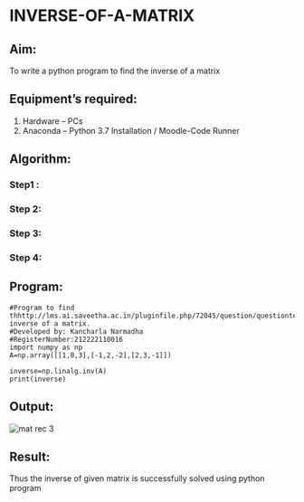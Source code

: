 # INVERSE-OF-A-MATRIX
## Aim:
To write a python program to find the inverse of a matrix
## Equipment’s required:
1. 	Hardware – PCs
2. 	Anaconda – Python 3.7 Installation / Moodle-Code Runner
## Algorithm:
### Step1 : 
### Step 2: 
### Step 3: 
### Step 4: 

## Program:
```
#Program to find thhttp://lms.ai.saveetha.ac.in/pluginfile.php/72045/question/questiontext/155936/1/18811/image.pnge inverse of a matrix.
#Developed by: Kancharla Narmadha
#RegisterNumber:212222110016
import numpy as np
A=np.array([[1,0,3],[-1,2,-2],[2,3,-1]])

inverse=np.linalg.inv(A)
print(inverse)
```

## Output:
![mat rec 3](https://user-images.githubusercontent.com/119559316/226283607-450498a6-3802-4072-86d6-32f46078a5b7.png)







## Result:
Thus the inverse of given matrix is successfully solved using python program

